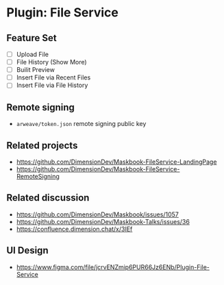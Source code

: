 # Plugin: File Service

## Feature Set

- [ ] Upload File
- [ ] File History (Show More)
- [ ] Builit Preview
- [ ] Insert File via Recent Files
- [ ] Insert File via File History

## Remote signing

- `arweave/token.json` remote signing public key

## Related projects

- <https://github.com/DimensionDev/Maskbook-FileService-LandingPage>
- <https://github.com/DimensionDev/Maskbook-FileService-RemoteSigning>

## Related discussion

- <https://github.com/DimensionDev/Maskbook/issues/1057>
- <https://github.com/DimensionDev/Maskbook-Talks/issues/36>
- <https://confluence.dimension.chat/x/3IEf>

## UI Design

- <https://www.figma.com/file/jcrvENZmip6PUR66Jz6ENb/Plugin-File-Service>
